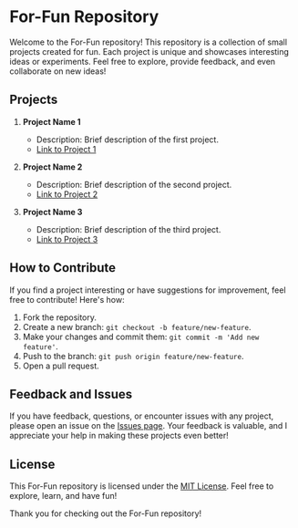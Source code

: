 # For-Fun Repository

Welcome to the For-Fun repository! This repository is a collection of small projects created for fun. Each project is unique and showcases interesting ideas or experiments. Feel free to explore, provide feedback, and even collaborate on new ideas!

## Projects

1. **Project Name 1**

   - Description: Brief description of the first project.
   - [Link to Project 1](project1/README.md)

2. **Project Name 2**

   - Description: Brief description of the second project.
   - [Link to Project 2](project2/README.md)

3. **Project Name 3**

   - Description: Brief description of the third project.
   - [Link to Project 3](project3/README.md)

   <!-- Add more projects as needed -->

## How to Contribute

If you find a project interesting or have suggestions for improvement, feel free to contribute! Here's how:

1. Fork the repository.
2. Create a new branch: `git checkout -b feature/new-feature`.
3. Make your changes and commit them: `git commit -m 'Add new feature'`.
4. Push to the branch: `git push origin feature/new-feature`.
5. Open a pull request.

## Feedback and Issues

If you have feedback, questions, or encounter issues with any project, please open an issue on the [Issues page](../../issues). Your feedback is valuable, and I appreciate your help in making these projects even better!

## License

This For-Fun repository is licensed under the [MIT License](LICENSE). Feel free to explore, learn, and have fun!

Thank you for checking out the For-Fun repository!
